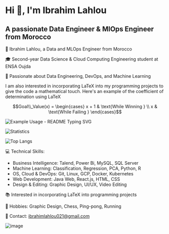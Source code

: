 # Hi 👋, I'm Ibrahim Lahlou
## A passionate Data Engineer & MlOps Engineer from Morocco

👋 Ibrahim Lahlou, a Data and MLOps Engineer from Morocco

🎓 Second-year Data Science & Cloud Computing Engineering student at ENSA Oujda

🚀 Passionate about Data Engineering, DevOps, and Machine Learning

I am also interested in incorporating LaTeX into my programming projects to give the code a mathematical touch. Here's an example of the coefficient of determination using LaTeX

$$Goal\\_Value(x) = \begin{cases}
       x + 1 & \text{While Winning }  \\
        x  & \text{While Failing } 
       \end{cases}$$


![Example Usage - README Typing SVG](https://readme-typing-svg.demolab.com/?lines=Type+messages+everywhere%21;Add+a+bio+to+your+profile%21;Add+a+description+to+your+repo%21;Make+your+readme+stand+out%21&font=Fira%20Code&center=true&width=380&height=50&duration=4000&pause=1000)

![Statistics](https://github-readme-stats.vercel.app/api?username=IbLahlou&count_private=true&show_icons=true&theme=light)

<!--
![Top Languages](https://github-readme-stats.vercel.app/api/top-langs/?username=Omaraitbenhaddi&show_icons=true&theme=radical)
-->
![Top Langs](https://github-readme-stats.vercel.app/api/top-langs/?username=IbLahlou&layout=compact)



💻 Technical Skills:
- Business Intelligence: Talend, Power Bi, MySQL, SQL Server
- Machine Learning: Classification, Regression, PCA, Python, R
- OS, Cloud & DevOps: Git, Linux, GCP, Docker, Kubernetes
- Web Development: Java Web, React.js, HTML, CSS
- Design & Editing: Graphic Design, UI/UX, Video Editing

📚 Interested in incorporating LaTeX into programming projects

🎨 Hobbies: Graphic Design, Chess, Ping-pong, Running

📧 Contact: ibrahimlahlou021@gmail.com

![image](https://github.com/IbLahlou/IbLahlou/assets/105231126/264be49d-31f5-40ab-b1e3-ed77fe453518)

